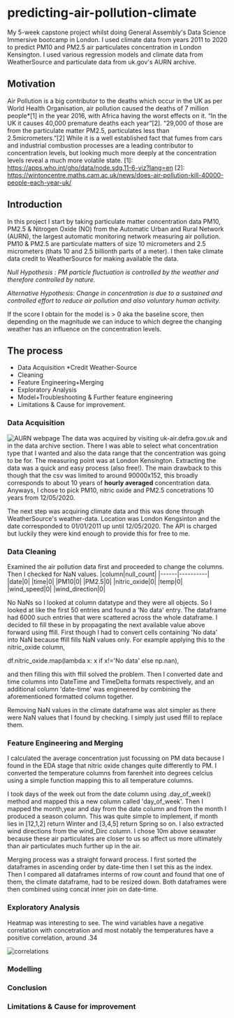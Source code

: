 # predicting-air-pollution-climate
My 5-week capstone project whilst doing General Assembly's Data Science Immersive bootcamp in London. I used climate data from years 2011 to 2020 to predict PM10 and PM2.5 air particulates concentration in London Kensington. I used various regression models and climate data from WeatherSource and particulate data from uk.gov's AURN archive.
## Motivation
Air Pollution is a big contributor to the deaths which occur in the UK as per World Health Organisation,  air pollution caused the deaths of 7 million people*[1] in the year 2016, with Africa having the worst effects on it. 
“In the UK it causes 40,000 premature deaths each year”[2].
“29,000 of those are from the particulate matter PM2.5, particulates less than 2.5micrometers.”[2]
While it is a well established fact that fumes from cars and industrial combustion processes are a leading contributor to concentration levels, but looking much more deeply at the concentration levels reveal a much more volatile state.
[1]: https://apps.who.int/gho/data/node.sdg.11-6-viz?lang=en
[2]: https://wintoncentre.maths.cam.ac.uk/news/does-air-pollution-kill-40000-people-each-year-uk/

## Introduction
In this project I start by taking particulate matter concentration data PM10, PM2.5 & Nitrogen Oxide (NO) from the Automatic Urban and Rural Network (AURN), the largest automatic monitoring network measuring air pollution.
PM10 & PM2.5 are particulate matters of size 10 micrometers and 2.5 micrometers (thats 10 and 2.5  billionth parts of a meter). I then take climate data credit to WeatherSource for making available the data.

*Null Hypothesis : PM particle fluctuation is controlled by the weather and therefore controlled by nature.*

*Alternative Hypothesis: Change in concentration is due to a sustained and controlled effort to reduce air pollution and also voluntary human activity.*

If the score I obtain for the model is > 0 aka the baseline score, then depending on the magnitude we can induce to which degree the changing weather has an influence on the concentration levels.

## The process
* Data Acquisition *Credit Weather-Source
* Cleaning
* Feature Engineering+Merging
* Exploratory Analysis
* Model+Troubleshooting & Further feature engineering
* Limitations & Cause for improvement.

### Data Acquisition
![AURN webpage](predicting-air-pollution-climate/images/AURN-web.png)
The data was acquired by visiting uk-air.defra.gov.uk and in the data archive section. There I was able to select what concentration type that I wanted and also the data range that the concentration was going to be for. The measuring point was at London Kensington. Extracting the data was a quick and easy process (also free!). The main drawback to this though that the csv was limited to around 90000x152, this broadly corresponds to about 10 years of **hourly averaged** concentration data. Anyways, I chose to pick PM10, nitric oxide and PM2.5 concetrations 10 years from 12/05/2020.


The next step was acquiring climate data and this was done through WeatherSource's weather-data. Location was London Kengsinton and the date corresponded to 01/01/2011 up until 12/05/2020. The API is charged but luckily they were kind enough to provide this for free to me. 
### Data Cleaning
Examined the air pollution data first and proceeded to change the columns. Then I checked for NaN values. 
|column|null_count|
|------|----------|
|date|0|
|time|0|
|PM10|0|
|PM2.5|0|
|nitric_oxide|0|
|temp|0| 
|wind_speed|0|
|wind_direction|0|

No NaNs so I looked at column datatype and they were all objects. So I looked at like the first 50 entries and found a 'No data' entry. The dataframe had 6000 such entries that were scattered across the whole dataframe. I decided to fill these in by propagating the next available value above forward using ffill. First though I had to convert cells containing 'No data' into NaN because ffill fills NaN values only. For example applying this to the nitric_oxide column,

df.nitric_oxide.map(lambda x: x if x!='No data' else np.nan),

and then filling this with ffill solved the problem. Then I converted date and time columns into DateTime and TimeDelta formats respectively, and an additional column 'date-time' was engineered by combining the aforementioned formatted column together. 

Removing NaN values in the climate dataframe was alot simpler as there were NaN values that I found by checking. I simply just used ffill to replace them.

### Feature Engineering and Merging
I calculated the average concentration just focussing on PM data because I found in the EDA stage that nitric oxide changes quite differently to PM. I converted the temperature columns from farenheit into degrees celcius using a simple function mapping this to all temperature columns. 

I took days of the week out from the date column using .day_of_week() method and mapped this a new column called 'day_of_week'. Then I mapped the month,year and day from the date column and from the month I produced a season column. This was quite simple to implement, if month lies in [12,1,2] return Winter and [3,4,5] return Spring so on. I also extracted wind directions from the wind_Dirc column. I chose 10m above seawater because these air particulates are closer to us so affect us more ultimately than air particulates much further up in the air.

Merging process was a straight forward process. I first sorted the dataframes in ascending order by date-time then I set this as the index. Then I compared all dataframes interms of row count and found that one of them, the climate dataframe, had to be resized down. Both dataframes were then combined using concat inner join on date-time.

### Exploratory Analysis
Heatmap was interesting to see. The wind variables have a negative correlation with concetration and most notably the temperatures have a positive correlation, around .34

![correlations](predicting-air-pollution-climate/images/corr.png)


### Modelling

### Conclusion

### Limitations & Cause for improvement
